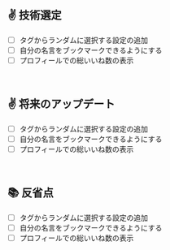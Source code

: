 
## ✌️ 技術選定

- [ ] タグからランダムに選択する設定の追加
- [ ] 自分の名言をブックマークできるようにする
- [ ] プロフィールでの総いいね数の表示

<br>

## ✌️ 将来のアップデート

- [ ] タグからランダムに選択する設定の追加
- [ ] 自分の名言をブックマークできるようにする
- [ ] プロフィールでの総いいね数の表示

<br>

## 📚 反省点

- [ ] タグからランダムに選択する設定の追加
- [ ] 自分の名言をブックマークできるようにする
- [ ] プロフィールでの総いいね数の表示
